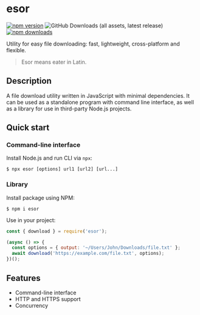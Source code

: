 # esor

[![npm version](https://img.shields.io/npm/v/esor?style=flat&color=black)](https://www.npmjs.com/package/esor)
![GitHub Downloads (all assets, latest release)](https://img.shields.io/github/downloads/vitalygashkov/esor/latest/total?style=flat&color=black)
[![npm downloads](https://img.shields.io/npm/dt/esor?style=flat&color=black)](https://www.npmjs.com/package/esor)

Utility for easy file downloading: fast, lightweight, cross-platform and flexible.

> Esor means eater in Latin.

## Description

A file download utility written in JavaScript with minimal dependencies. It can be used as a standalone program with command line interface, as well as a library for use in third-party Node.js projects.

## Quick start

### Command-line interface

Install Node.js and run CLI via `npx`:

```
$ npx esor [options] url1 [url2] [url...]
```

### Library

Install package using NPM:

```
$ npm i esor
```

Use in your project:

```js
const { download } = require('esor');

(async () => {
  const options = { output: '~/Users/John/Downloads/file.txt' };
  await download('https://example.com/file.txt', options);
})();
```

## Features

- Command-line interface
- HTTP and HTTPS support
- Concurrency
